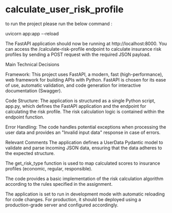# calculate_user_risk_profile

to run the project please run the below command : 

uvicorn app:app --reload


The FastAPI application should now be running at http://localhost:8000.
You can access the /calculate-risk-profile endpoint to calculate insurance risk profiles by sending a POST request with the required JSON payload.

Main Technical Decisions

Framework: This project uses FastAPI, a modern, fast (high-performance), web framework for building APIs with Python. FastAPI is chosen for its ease of use, automatic validation, and code generation for interactive documentation (Swagger).


Code Structure: The application is structured as a single Python script, app.py, which defines the FastAPI application and the endpoint for calculating the risk profile. The risk calculation logic is contained within the endpoint function.

Error Handling: The code handles potential exceptions when processing the user data and provides an "Invalid input data" response in case of errors.

Relevant Comments
The application defines a UserData Pydantic model to validate and parse incoming JSON data, ensuring that the data adheres to the expected structure.

The get_risk_type function is used to map calculated scores to insurance profiles (economic, regular, responsible).

The code provides a basic implementation of the risk calculation algorithm according to the rules specified in the assignment.

The application is set to run in development mode with automatic reloading for code changes. For production, it should be deployed using a production-grade server and configured accordingly.